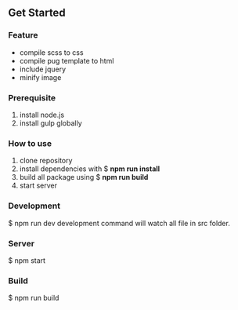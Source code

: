 ## Get Started
### Feature
- compile scss to css
- compile pug template to html
- include jquery
- minify image
### Prerequisite
1. install node.js
2. install gulp globally
### How to use
1. clone repository
2. install dependencies with $ **npm run install**
3. build all package using $ **npm run build**
4. start server
### Development
$ npm run dev
development command will watch all file in src folder.
### Server 
$ npm start
### Build
$ npm run build
